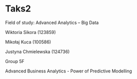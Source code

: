 # Taks2

Field of study: Advanced Analytics – Big Data

Wiktoria Sikora (123859) 

Mikołaj Kuca (100586) 

Justyna Chmielewska (124736)

Group 5F

Advanced Business Analytics - Power of Predictive Modelling

